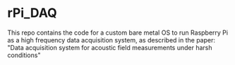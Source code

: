 # rPi_DAQ

This repo contains the code for a custom bare metal OS to run Raspberry Pi as a high frequency data acquisition system, as described in the paper: "Data acquisition system for acoustic field measurements under harsh conditions"

